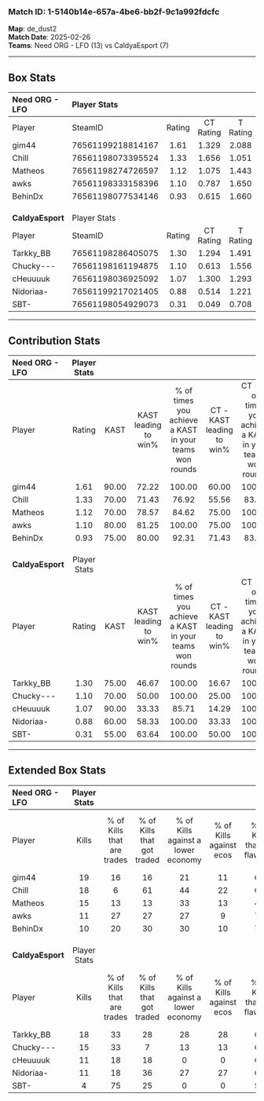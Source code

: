 ### Match ID: 1-5140b14e-657a-4be6-bb2f-9c1a992fdcfc  
**Map**: de_dust2  
**Match Date**: 2025-02-26  
**Teams**: Need ORG - LFO (13) vs CaldyaEsport (7)  

---  

## Box Stats  

| **Need ORG - LFO** | Player Stats      |        |           |          |       |       |       |         |        |      |     |
| :- | :- | :-: | :-: | :-: | :-: | :-: | :-: | :-: | :-: | :-: | :-: |
| Player             | SteamID           | Rating | CT Rating | T Rating | KAST  |  ADR  | Kills | Assists | Deaths | K/D  | HS% |
| gim44              | 76561199218814167 |  1.61  |   1.329   |  2.088   | 90.00 | 92.7  |  19   |    2    |   9    | 2.11 | 68  |
| Chill              | 76561198073395524 |  1.33  |   1.656   |  1.051   | 70.00 | 117.2 |  18   |    7    |   16   | 1.13 | 66  |
| Matheos            | 76561198274726597 |  1.12  |   1.075   |  1.443   | 70.00 | 70.7  |  15   |    3    |   13   | 1.15 | 66  |
| awks               | 76561198333158396 |  1.10  |   0.787   |  1.650   | 80.00 | 55.0  |  11   |    4    |   8    | 1.38 | 36  |
| BehinDx            | 76561198077534146 |  0.93  |   0.615   |  1.660   | 75.00 | 64.7  |  10   |    5    |   13   | 0.77 | 50  |
|                    |                   |        |           |          |       |       |       |         |        |      |     |
|                    |                   |        |           |          |       |       |       |         |        |      |     |
|                    |                   |        |           |          |       |       |       |         |        |      |     |
| **CaldyaEsport**   | Player Stats      |        |           |          |       |       |       |         |        |      |     |
| Player             | SteamID           | Rating | CT Rating | T Rating | KAST  |  ADR  | Kills | Assists | Deaths | K/D  | HS% |
| Tarkky_BB          | 76561198286405075 |  1.30  |   1.294   |  1.491   | 75.00 | 92.8  |  18   |    4    |   15   | 1.20 | 72  |
| Chucky---          | 76561198161194875 |  1.10  |   0.613   |  1.556   | 70.00 | 63.7  |  15   |    4    |   13   | 1.15 | 46  |
| cHeuuuuk           | 76561198036925092 |  1.07  |   1.300   |  1.293   | 90.00 | 81.1  |  11   |    9    |   16   | 0.69 | 63  |
| Nidoriaa-          | 76561199217021405 |  0.88  |   0.514   |  1.221   | 60.00 | 70.8  |  11   |    6    |   13   | 0.85 | 27  |
| SBT-               | 76561198054929073 |  0.31  |   0.049   |  0.708   | 55.00 | 28.5  |   4   |    2    |   16   | 0.25 | 25  |
---  

## Contribution Stats  

| **Need ORG - LFO** | Player Stats |       |                      |                                                        |                           |                                                             |                          |                                                            |
| :- | :-: | :-: | :-: | :-: | :-: | :-: | :-: | :-: |
| Player             |    Rating    | KAST  | KAST leading to win% | % of times you achieve a KAST in your teams won rounds | CT - KAST leading to win% | CT - % of times you achieve a KAST in your teams won rounds | T - KAST leading to win% | T - % of times you achieve a KAST in your teams won rounds |
| gim44              |     1.61     | 90.00 |        72.22         |                         100.00                         |           60.00           |                           100.00                            |          87.50           |                           100.00                           |
| Chill              |     1.33     | 70.00 |        71.43         |                         76.92                          |           55.56           |                            83.33                            |          100.00          |                           71.43                            |
| Matheos            |     1.12     | 70.00 |        78.57         |                         84.62                          |           75.00           |                           100.00                            |          83.33           |                           71.43                            |
| awks               |     1.10     | 80.00 |        81.25         |                         100.00                         |           75.00           |                           100.00                            |          87.50           |                           100.00                           |
| BehinDx            |     0.93     | 75.00 |        80.00         |                         92.31                          |           71.43           |                            83.33                            |          87.50           |                           100.00                           |
|                    |              |       |                      |                                                        |                           |                                                             |                          |                                                            |
|                    |              |       |                      |                                                        |                           |                                                             |                          |                                                            |
|                    |              |       |                      |                                                        |                           |                                                             |                          |                                                            |
| **CaldyaEsport**   | Player Stats |       |                      |                                                        |                           |                                                             |                          |                                                            |
| Player             |    Rating    | KAST  | KAST leading to win% | % of times you achieve a KAST in your teams won rounds | CT - KAST leading to win% | CT - % of times you achieve a KAST in your teams won rounds | T - KAST leading to win% | T - % of times you achieve a KAST in your teams won rounds |
| Tarkky_BB          |     1.30     | 75.00 |        46.67         |                         100.00                         |           16.67           |                           100.00                            |          66.67           |                           100.00                           |
| Chucky---          |     1.10     | 70.00 |        50.00         |                         100.00                         |           25.00           |                           100.00                            |          60.00           |                           100.00                           |
| cHeuuuuk           |     1.07     | 90.00 |        33.33         |                         85.71                          |           14.29           |                           100.00                            |          45.45           |                           83.33                            |
| Nidoriaa-          |     0.88     | 60.00 |        58.33         |                         100.00                         |           33.33           |                           100.00                            |          66.67           |                           100.00                           |
| SBT-               |     0.31     | 55.00 |        63.64         |                         100.00                         |           50.00           |                           100.00                            |          66.67           |                           100.00                           |
---  

## Extended Box Stats  

| **Need ORG - LFO** | Player Stats |                            |                            |                                    |                         |                              |                                 |        |                             |                                     |                          |                               |                            |
| :- | :-: | :-: | :-: | :-: | :-: | :-: | :-: | :-: | :-: | :-: | :-: | :-: | :-: |
| Player             |    Kills     | % of Kills that are trades | % of Kills that got traded | % of Kills against a lower economy | % of Kills against ecos | % of Kills that are flawless | % of Kills that are close duels | Deaths | % of Deaths that get traded | % of Deaths against a lower economy | % of Deaths against ecos | % of Deaths that are flawless | % of Deaths that are close |
| gim44              |      19      |             16             |             16             |                 21                 |           11            |              68              |               11                |   9    |             11              |                 11                  |            0             |              67               |             0              |
| Chill              |      18      |             6              |             61             |                 44                 |           22            |              67              |                6                |   16   |             19              |                 25                  |            13            |              56               |             6              |
| Matheos            |      15      |             13             |             13             |                 33                 |           13            |              47              |                7                |   13   |             31              |                 15                  |            0             |              77               |             0              |
| awks               |      11      |             27             |             27             |                 27                 |            9            |              73              |                9                |   8    |             13              |                 13                  |            0             |              75               |             0              |
| BehinDx            |      10      |             20             |             30             |                 30                 |           10            |              70              |                0                |   13   |             31              |                 15                  |            0             |              38               |             0              |
|                    |              |                            |                            |                                    |                         |                              |                                 |        |                             |                                     |                          |                               |                            |
|                    |              |                            |                            |                                    |                         |                              |                                 |        |                             |                                     |                          |                               |                            |
|                    |              |                            |                            |                                    |                         |                              |                                 |        |                             |                                     |                          |                               |                            |
| **CaldyaEsport**   | Player Stats |                            |                            |                                    |                         |                              |                                 |        |                             |                                     |                          |                               |                            |
| Player             |    Kills     | % of Kills that are trades | % of Kills that got traded | % of Kills against a lower economy | % of Kills against ecos | % of Kills that are flawless | % of Kills that are close duels | Deaths | % of Deaths that get traded | % of Deaths against a lower economy | % of Deaths against ecos | % of Deaths that are flawless | % of Deaths that are close |
| Tarkky_BB          |      18      |             33             |             28             |                 28                 |           28            |              61              |                0                |   15   |             27              |                  7                  |            7             |              67               |             13             |
| Chucky---          |      15      |             33             |             7              |                 13                 |           13            |              60              |                0                |   13   |             23              |                  0                  |            0             |              69               |             0              |
| cHeuuuuk           |      11      |             18             |             18             |                 0                  |            0            |              64              |                0                |   16   |             50              |                 13                  |            13            |              56               |             13             |
| Nidoriaa-          |      11      |             18             |             36             |                 27                 |           27            |              64              |                0                |   13   |             15              |                  0                  |            0             |              77               |             0              |
| SBT-               |      4       |             75             |             25             |                 0                  |            0            |              50              |               25                |   16   |             31              |                  6                  |            6             |              56               |             6              |
